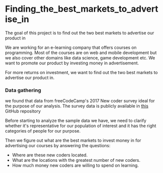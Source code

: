 # Finding_the_best_markets_to_advertise_in

The goal of this project is to find out the two best markets to advertise our product in

We are working for an e-learning company that offers courses on programming. Most of the courses are on web and mobile development but we also cover other domains like data science, game development etc. We want to promote our product by investing money in advertisement. 

For more returns on investment, we want to find out the two best markets to advertise our product in. 

### Data gathering
we found that data from freeCodeCamp's 2017 New coder survey ideal for the purpose of our analysis. The survey data is publicly available in [this](https://github.com/freeCodeCamp/2017-new-coder-survey) GitHub repository 

Before starting to analyze the sample data we have, we need to clarify whether it's representative for our population of interest and it has the right categories of people for our purpose. 

Then we figure out what are the best markets to invest money in for advertising our courses by answering the questions:

- Where are these new coders located.
- What are the locations with the greatest number of new coders.
- How much money new coders are willing to spend on learning.
